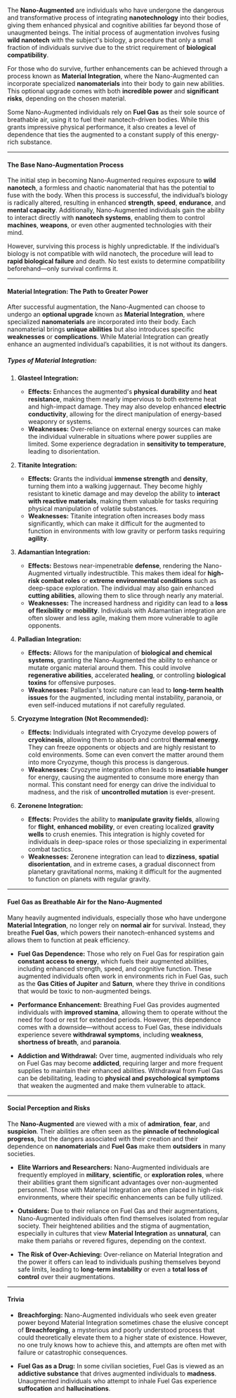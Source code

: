 The **Nano-Augmented** are individuals who have undergone the dangerous and transformative process of integrating **nanotechnology** into their bodies, giving them enhanced physical and cognitive abilities far beyond those of unaugmented beings. The initial process of augmentation involves fusing **wild nanotech** with the subject's biology, a procedure that only a small fraction of individuals survive due to the strict requirement of **biological compatibility**.

For those who do survive, further enhancements can be achieved through a process known as **Material Integration**, where the Nano-Augmented can incorporate specialized **nanomaterials** into their body to gain new abilities. This optional upgrade comes with both **incredible power** and **significant risks**, depending on the chosen material.

Some Nano-Augmented individuals rely on **Fuel Gas** as their sole source of breathable air, using it to fuel their nanotech-driven bodies. While this grants impressive physical performance, it also creates a level of dependence that ties the augmented to a constant supply of this energy-rich substance.

---

#### **The Base Nano-Augmentation Process**

The initial step in becoming Nano-Augmented requires exposure to **wild nanotech**, a formless and chaotic nanomaterial that has the potential to fuse with the body. When this process is successful, the individual’s biology is radically altered, resulting in enhanced **strength**, **speed**, **endurance**, and **mental capacity**. Additionally, Nano-Augmented individuals gain the ability to interact directly with **nanotech systems**, enabling them to control **machines**, **weapons**, or even other augmented technologies with their mind.

However, surviving this process is highly unpredictable. If the individual’s biology is not compatible with wild nanotech, the procedure will lead to **rapid biological failure** and death. No test exists to determine compatibility beforehand—only survival confirms it.

---

#### **Material Integration: The Path to Greater Power**

After successful augmentation, the Nano-Augmented can choose to undergo an **optional upgrade** known as **Material Integration**, where specialized **nanomaterials** are incorporated into their body. Each nanomaterial brings **unique abilities** but also introduces specific **weaknesses** or **complications**. While Material Integration can greatly enhance an augmented individual’s capabilities, it is not without its dangers.

##### **Types of Material Integration:**

1. **Glasteel Integration:**
    
    - **Effects:** Enhances the augmented's **physical durability** and **heat resistance**, making them nearly impervious to both extreme heat and high-impact damage. They may also develop enhanced **electric conductivity**, allowing for the direct manipulation of energy-based weaponry or systems.
    - **Weaknesses:** Over-reliance on external energy sources can make the individual vulnerable in situations where power supplies are limited. Some experience degradation in **sensitivity to temperature**, leading to disorientation.
2. **Titanite Integration:**
    
    - **Effects:** Grants the individual **immense strength** and **density**, turning them into a walking juggernaut. They become highly resistant to kinetic damage and may develop the ability to **interact with reactive materials**, making them valuable for tasks requiring physical manipulation of volatile substances.
    - **Weaknesses:** Titanite integration often increases body mass significantly, which can make it difficult for the augmented to function in environments with low gravity or perform tasks requiring **agility**.
3. **Adamantian Integration:**
    
    - **Effects:** Bestows near-impenetrable **defense**, rendering the Nano-Augmented virtually indestructible. This makes them ideal for **high-risk combat roles** or **extreme environmental conditions** such as deep-space exploration. The individual may also gain enhanced **cutting abilities**, allowing them to slice through nearly any material.
    - **Weaknesses:** The increased hardness and rigidity can lead to a **loss of flexibility** or **mobility**. Individuals with Adamantian integration are often slower and less agile, making them more vulnerable to agile opponents.
4. **Palladian Integration:**
    
    - **Effects:** Allows for the manipulation of **biological and chemical systems**, granting the Nano-Augmented the ability to enhance or mutate organic material around them. This could involve **regenerative abilities**, accelerated **healing**, or controlling **biological toxins** for offensive purposes.
    - **Weaknesses:** Palladian's toxic nature can lead to **long-term health issues** for the augmented, including mental instability, paranoia, or even self-induced mutations if not carefully regulated.
5. **Cryozyme Integration (Not Recommended):**
    
    - **Effects:** Individuals integrated with Cryozyme develop powers of **cryokinesis**, allowing them to absorb and control **thermal energy**. They can freeze opponents or objects and are highly resistant to cold environments. Some can even convert the matter around them into more Cryozyme, though this process is dangerous.
    - **Weaknesses:** Cryozyme integration often leads to **insatiable hunger** for energy, causing the augmented to consume more energy than normal. This constant need for energy can drive the individual to madness, and the risk of **uncontrolled mutation** is ever-present.
6. **Zeronene Integration:**
    
    - **Effects:** Provides the ability to **manipulate gravity fields**, allowing for **flight**, **enhanced mobility**, or even creating localized **gravity wells** to crush enemies. This integration is highly coveted for individuals in deep-space roles or those specializing in experimental combat tactics.
    - **Weaknesses:** Zeronene integration can lead to **dizziness**, **spatial disorientation**, and in extreme cases, a gradual disconnect from planetary gravitational norms, making it difficult for the augmented to function on planets with regular gravity.

---

#### **Fuel Gas as Breathable Air for the Nano-Augmented**

Many heavily augmented individuals, especially those who have undergone **Material Integration**, no longer rely on **normal air** for survival. Instead, they breathe **Fuel Gas**, which powers their nanotech-enhanced systems and allows them to function at peak efficiency.

- **Fuel Gas Dependence:** Those who rely on Fuel Gas for respiration gain **constant access to energy**, which fuels their augmented abilities, including enhanced strength, speed, and cognitive function. These augmented individuals often work in environments rich in Fuel Gas, such as the **Gas Cities of Jupiter** and **Saturn**, where they thrive in conditions that would be toxic to non-augmented beings.
    
- **Performance Enhancement:** Breathing Fuel Gas provides augmented individuals with **improved stamina**, allowing them to operate without the need for food or rest for extended periods. However, this dependence comes with a downside—without access to Fuel Gas, these individuals experience severe **withdrawal symptoms**, including **weakness**, **shortness of breath**, and **paranoia**.
    
- **Addiction and Withdrawal:** Over time, augmented individuals who rely on Fuel Gas may become **addicted**, requiring larger and more frequent supplies to maintain their enhanced abilities. Withdrawal from Fuel Gas can be debilitating, leading to **physical and psychological symptoms** that weaken the augmented and make them vulnerable to attack.
    

---

#### **Social Perception and Risks**

The **Nano-Augmented** are viewed with a mix of **admiration**, **fear**, and **suspicion**. Their abilities are often seen as the **pinnacle of technological progress**, but the dangers associated with their creation and their dependence on **nanomaterials** and **Fuel Gas** make them **outsiders** in many societies.

- **Elite Warriors and Researchers:** Nano-Augmented individuals are frequently employed in **military**, **scientific**, or **exploration roles**, where their abilities grant them significant advantages over non-augmented personnel. Those with Material Integration are often placed in high-risk environments, where their specific enhancements can be fully utilized.
    
- **Outsiders:** Due to their reliance on Fuel Gas and their augmentations, Nano-Augmented individuals often find themselves isolated from regular society. Their heightened abilities and the stigma of augmentation, especially in cultures that view **Material Integration** as **unnatural**, can make them pariahs or revered figures, depending on the context.
    
- **The Risk of Over-Achieving:** Over-reliance on Material Integration and the power it offers can lead to individuals pushing themselves beyond safe limits, leading to **long-term instability** or even a **total loss of control** over their augmentations.
    

---

#### **Trivia**

- **Breachforging:** Nano-Augmented individuals who seek even greater power beyond Material Integration sometimes chase the elusive concept of **Breachforging**, a mysterious and poorly understood process that could theoretically elevate them to a higher state of existence. However, no one truly knows how to achieve this, and attempts are often met with failure or catastrophic consequences.
    
- **Fuel Gas as a Drug:** In some civilian societies, Fuel Gas is viewed as an **addictive substance** that drives augmented individuals to **madness**. Unaugmented individuals who attempt to inhale Fuel Gas experience **suffocation** and **hallucinations**.